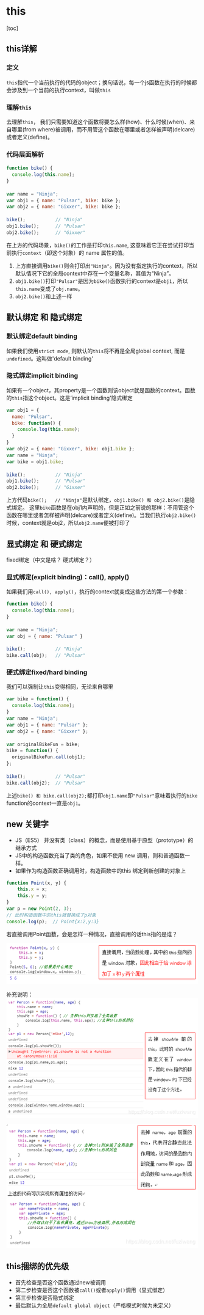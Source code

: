 # this

[toc]

## this详解

### 定义

`this`指代一个当前执行的代码的object；换句话说，每一个js函数在执行的时候都会涉及到一个当前的执行context，叫做`this`

### 理解`this`

去理解`this`， 我们只需要知道这个函数将要怎么样(how)、什么时候(when)、来自哪里(from where)被调用，而不用管这个函数在哪里或者怎样被声明(delcare)或者定义(define)。

### 代码层面解析

```javascript
function bike() {
  console.log(this.name);
}

var name = "Ninja";
var obj1 = { name: "Pulsar", bike: bike };
var obj2 = { name: "Gixxer", bike: bike };

bike();           // "Ninja"
obj1.bike();      // "Pulsar"
obj2.bike();      // "Gixxer"
```

在上方的代码场景，`bike()`的工作是打印`this.name`, 这意味着它正在尝试打印当前执行`context`（即这个对象）的 name 属性的值。

1. 上方直接调用`bike()`则会打印出`"Ninja"`。因为没有指定执行的context，所以默认情况下它的全局context中存在一个变量名称，其值为“Ninja”。
2. `obj1.bike()`打印`"Pulsar"`是因为`bike()`函数执行的context是`obj1`，所以`this.name`变成了`obj.name`。
3. `obj2.bike()`和上述一样

## 默认绑定 和 隐式绑定

### 默认绑定default binding

如果我们使用`strict mode`, 则默认的`this`将不再是全局global context, 而是`undefined`。这叫做'default binding'

### 隐式绑定implicit binding

如果有一个object，其property是一个函数则该object就是函数的context。函数的`this`指这个object。这是‘implicit binding'隐式绑定

```javascript
var obj1 = {
  name: "Pulsar",
  bike: function() {
    console.log(this.name);
  }
}
var obj2 = { name: "Gixxer", bike: obj1.bike };
var name = "Ninja";
var bike = obj1.bike;

bike();           // "Ninja"
obj1.bike();      // "Pulsar"
obj2.bike();      // "Gixxer"
```

上方代码`bike();   // "Ninja"`是默认绑定，`obj1.bike() 和 obj2.bike()`是隐式绑定。 这里`bike`函数是在obj1内声明的，但是正如之前说的那样：不用管这个函数在哪里或者怎样被声明(delcare)或者定义(define)。当我们执行`obj2.bike()`时候，context就是obj2，所以`obj2.name`便被打印了

## 显式绑定 和 硬式绑定

fixed绑定（中文是啥？ 硬式绑定？）

### 显式绑定(explicit binding)：call(), apply()

如果我们用`call(), apply()`，执行的context就变成这些方法的第一个参数：

```javascript
function bike() {
  console.log(this.name);
}

var name = "Ninja";
var obj = { name: "Pulsar" }

bike();           // "Ninja"
bike.call(obj);   // "Pulsar"
```

### 硬式绑定fixed/hard binding

我们可以强制让`this`变得相同，无论来自哪里

```javascript
var bike = function() {
  console.log(this.name);
}
var name = "Ninja";
var obj1 = { name: "Pulsar" };
var obj2 = { name: "Gixxer" };

var originalBikeFun = bike;
bike = function() {
  originalBikeFun.call(obj1);
};

bike();           // "Pulsar"
bike.call(obj2);  // "Pulsar"
```

上述`bike() 和 bike.call(obj2);`都打印`obj1.name`即`"Pulsar"`意味着执行的`bike` function的context一直是`obj1`。

## new 关键字

* JS（ES5） 并没有类（class）的概念，而是使用基于原型（prototype）的继承方式
* JS中的构造函数充当了类的角色，如果不使用 new 调用，则和普通函数一样。
* 如果作为构造函数正确调用时，构造函数中的this 绑定到新创建的对象上

```javascript
function Point(x, y) {
    this.x = x;
    this.y = y;
}
var p = new Point(2, 3);
// 此时构造函数中的this就替换成了p对象
console.log(p);  // Point{x:2,y:3}
```

若直接调用Point函数，会是怎样一种情况，直接调用的话this指的是谁？

![2](../../Image/javascript/2.png)

补充说明：
![3](../../Image/javascript/3.png)

![4](../../Image/javascript/4.png)

## this捆绑的优先级

* 首先检查是否这个函数通过new被调用
* 第二步检查是否这个函数被`call()`或者`apply()`调用（显式绑定）
* 第三步检查是否隐式绑定
* 最后默认为全局`default global object`（严格模式时候为未定义）
